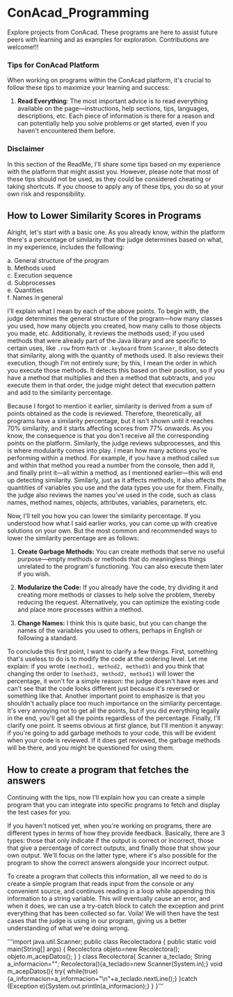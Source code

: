# ConAcad_Programming
Explore projects from ConAcad. These programs are here to assist future peers with learning and as examples for exploration. Contributions are welcome!!!

### Tips for ConAcad Platform

When working on programs within the ConAcad platform, it's crucial to follow these tips to maximize your learning and success:

1. **Read Everything**: The most important advice is to read everything available on the page—instructions, help sections, tips, languages, descriptions, etc. Each piece of information is there for a reason and can potentially help you solve problems or get started, even if you haven't encountered them before.

### Disclaimer

In this section of the ReadMe, I'll share some tips based on my experience with the platform that might assist you. However, please note that most of these tips should not be used, as they could be considered cheating or taking shortcuts. If you choose to apply any of these tips, you do so at your own risk and responsibility.


## How to Lower Similarity Scores in Programs

Alright, let's start with a basic one. As you already know, within the platform there's a percentage of similarity that the judge determines based on what, in my experience, includes the following:

a. General structure of the program  
b. Methods used  
c. Execution sequence  
d. Subprocesses  
e. Quantities  
f. Names in general  

I'll explain what I mean by each of the above points. To begin with, the judge determines the general structure of the program—how many classes you used, how many objects you created, how many calls to those objects you made, etc. Additionally, it reviews the methods used; if you used methods that were already part of the Java library and are specific to certain uses, like `.row` from `Math` or `.keyboard` from `Scanner`, it also detects that similarity, along with the quantity of methods used. It also reviews their execution, though I'm not entirely sure; by this, I mean the order in which you execute those methods. It detects this based on their position, so if you have a method that multiplies and then a method that subtracts, and you execute them in that order, the judge might detect that execution pattern and add to the similarity percentage.

Because I forgot to mention it earlier, similarity is derived from a sum of points obtained as the code is reviewed. Therefore, theoretically, all programs have a similarity percentage, but it isn't shown until it reaches 70% similarity, and it starts affecting scores from 77% onwards. As you know, the consequence is that you don't receive all the corresponding points on the platform. Similarly, the judge reviews subprocesses, and this is where modularity comes into play. I mean how many actions you're performing within a method. For example, if you have a method called `sum` and within that method you read a number from the console, then add it, and finally print it—all within a method, as I mentioned earlier—this will end up detecting similarity. Similarly, just as it affects methods, it also affects the quantities of variables you use and the data types you use for them. Finally, the judge also reviews the names you've used in the code, such as class names, method names, objects, attributes, variables, parameters, etc.

Now, I'll tell you how you can lower the similarity percentage. If you understood how what I said earlier works, you can come up with creative solutions on your own. But the most common and recommended ways to lower the similarity percentage are as follows:

1. **Create Garbage Methods:** You can create methods that serve no useful purpose—empty methods or methods that do meaningless things unrelated to the program's functioning. You can also execute them later if you wish.
   
2. **Modularize the Code:** If you already have the code, try dividing it and creating more methods or classes to help solve the problem, thereby reducing the request. Alternatively, you can optimize the existing code and place more processes within a method.

3. **Change Names:** I think this is quite basic, but you can change the names of the variables you used to others, perhaps in English or following a standard.

To conclude this first point, I want to clarify a few things. First, something that's useless to do is to modify the code at the ordering level. Let me explain: if you wrote `(method1, method2, method3)` and you think that changing the order to `(method3, method2, method1)` will lower the percentage, it won't for a simple reason: the judge doesn't have eyes and can't see that the code looks different just because it's reversed or something like that. Another important point to emphasize is that you shouldn't actually place too much importance on the similarity percentage. It's very annoying not to get all the points, but if you did everything legally in the end, you'll get all the points regardless of the percentage. Finally, I'll clarify one point. It seems obvious at first glance, but I'll mention it anyway: if you're going to add garbage methods to your code, this will be evident when your code is reviewed. If it does get reviewed, the garbage methods will be there, and you might be questioned for using them.


## How to create a program that fetches the answers

Continuing with the tips, now I'll explain how you can create a simple program that you can integrate into specific programs to fetch and display the test cases for you.

If you haven't noticed yet, when you're working on programs, there are different types in terms of how they provide feedback. Basically, there are 3 types: those that only indicate if the output is correct or incorrect, those that give a percentage of correct outputs, and finally those that show your own output. We'll focus on the latter type, where it's also possible for the program to show the correct answers alongside your incorrect output.

To create a program that collects this information, all we need to do is create a simple program that reads input from the console or any convenient source, and continues reading in a loop while appending this information to a string variable. This will eventually cause an error, and when it does, we can use a try-catch block to catch the exception and print everything that has been collected so far. Voila! We will then have the test cases that the judge is using in our program, giving us a better understanding of what we're doing wrong.

'''import java.util.Scanner;
public class Recolectadora {
    public static void main(String[] args) {
        Recolectora objeto=new Recolectora();
        objeto.m_acepDatos();
    }
}
class Recolectora{
    Scanner a_teclado;
    String a_informacion="";
    Recolectora(){a_teclado=new Scanner(System.in);}
    void m_acepDatos(){
         try{
             while(true){a_informacion=a_informacion+"\n"+a_teclado.nextLine();}
         }catch (Exception e){System.out.println(a_informacion);}
    }
}'''
